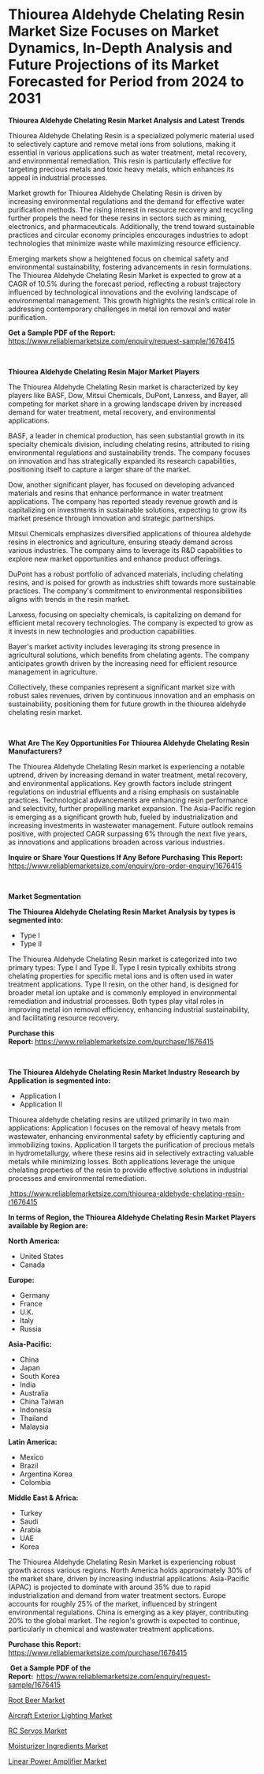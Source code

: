 <p><h1>Thiourea Aldehyde Chelating Resin Market Size Focuses on Market Dynamics, In-Depth Analysis and Future Projections of its Market Forecasted for Period from 2024 to 2031</h1></p><p><strong>Thiourea Aldehyde Chelating Resin Market Analysis and Latest Trends</strong></p>
<p><p>Thiourea Aldehyde Chelating Resin is a specialized polymeric material used to selectively capture and remove metal ions from solutions, making it essential in various applications such as water treatment, metal recovery, and environmental remediation. This resin is particularly effective for targeting precious metals and toxic heavy metals, which enhances its appeal in industrial processes.</p><p>Market growth for Thiourea Aldehyde Chelating Resin is driven by increasing environmental regulations and the demand for effective water purification methods. The rising interest in resource recovery and recycling further propels the need for these resins in sectors such as mining, electronics, and pharmaceuticals. Additionally, the trend toward sustainable practices and circular economy principles encourages industries to adopt technologies that minimize waste while maximizing resource efficiency.</p><p>Emerging markets show a heightened focus on chemical safety and environmental sustainability, fostering advancements in resin formulations. The Thiourea Aldehyde Chelating Resin Market is expected to grow at a CAGR of 10.5% during the forecast period, reflecting a robust trajectory influenced by technological innovations and the evolving landscape of environmental management. This growth highlights the resin’s critical role in addressing contemporary challenges in metal ion removal and water purification.</p></p>
<p><strong>Get a Sample PDF of the Report:&nbsp;</strong> <a href="https://www.reliablemarketsize.com/enquiry/request-sample/1676415?utm_campaign=1176&utm_medium=2&utm_source=Github&utm_content=ia&utm_term=30092024&utm_id=thiourea-aldehyde-chelating-resin">https://www.reliablemarketsize.com/enquiry/request-sample/1676415</a></p>
<p>&nbsp;</p>
<p><strong>Thiourea Aldehyde Chelating Resin Major Market Players</strong></p>
<p><p>The Thiourea Aldehyde Chelating Resin market is characterized by key players like BASF, Dow, Mitsui Chemicals, DuPont, Lanxess, and Bayer, all competing for market share in a growing landscape driven by increased demand for water treatment, metal recovery, and environmental applications.</p><p>BASF, a leader in chemical production, has seen substantial growth in its specialty chemicals division, including chelating resins, attributed to rising environmental regulations and sustainability trends. The company focuses on innovation and has strategically expanded its research capabilities, positioning itself to capture a larger share of the market.</p><p>Dow, another significant player, has focused on developing advanced materials and resins that enhance performance in water treatment applications. The company has reported steady revenue growth and is capitalizing on investments in sustainable solutions, expecting to grow its market presence through innovation and strategic partnerships.</p><p>Mitsui Chemicals emphasizes diversified applications of thiourea aldehyde resins in electronics and agriculture, ensuring steady demand across various industries. The company aims to leverage its R&D capabilities to explore new market opportunities and enhance product offerings.</p><p>DuPont has a robust portfolio of advanced materials, including chelating resins, and is poised for growth as industries shift towards more sustainable practices. The company's commitment to environmental responsibilities aligns with trends in the resin market.</p><p>Lanxess, focusing on specialty chemicals, is capitalizing on demand for efficient metal recovery technologies. The company is expected to grow as it invests in new technologies and production capabilities.</p><p>Bayer's market activity includes leveraging its strong presence in agricultural solutions, which benefits from chelating agents. The company anticipates growth driven by the increasing need for efficient resource management in agriculture.</p><p>Collectively, these companies represent a significant market size with robust sales revenues, driven by continuous innovation and an emphasis on sustainability, positioning them for future growth in the thiourea aldehyde chelating resin market.</p></p>
<p>&nbsp;</p>
<p><strong>What Are The Key Opportunities For Thiourea Aldehyde Chelating Resin Manufacturers?</strong></p>
<p><p>The Thiourea Aldehyde Chelating Resin market is experiencing a notable uptrend, driven by increasing demand in water treatment, metal recovery, and environmental applications. Key growth factors include stringent regulations on industrial effluents and a rising emphasis on sustainable practices. Technological advancements are enhancing resin performance and selectivity, further propelling market expansion. The Asia-Pacific region is emerging as a significant growth hub, fueled by industrialization and increasing investments in wastewater management. Future outlook remains positive, with projected CAGR surpassing 6% through the next five years, as innovations and applications broaden across various industries.</p></p>
<p><strong>Inquire or Share Your Questions If Any Before Purchasing This Report:</strong> <a href="https://www.reliablemarketsize.com/enquiry/pre-order-enquiry/1676415?utm_campaign=1176&utm_medium=2&utm_source=Github&utm_content=ia&utm_term=30092024&utm_id=thiourea-aldehyde-chelating-resin">https://www.reliablemarketsize.com/enquiry/pre-order-enquiry/1676415</a></p>
<p>&nbsp;</p>
<p><strong>Market Segmentation</strong></p>
<p><strong>The Thiourea Aldehyde Chelating Resin Market Analysis by types is segmented into:</strong></p>
<p><ul><li>Type I</li><li>Type II</li></ul></p>
<p><p>The Thiourea Aldehyde Chelating Resin market is categorized into two primary types: Type I and Type II. Type I resin typically exhibits strong chelating properties for specific metal ions and is often used in water treatment applications. Type II resin, on the other hand, is designed for broader metal ion uptake and is commonly employed in environmental remediation and industrial processes. Both types play vital roles in improving metal ion removal efficiency, enhancing industrial sustainability, and facilitating resource recovery.</p></p>
<p><strong>Purchase this Report:&nbsp;</strong><a href="https://www.reliablemarketsize.com/purchase/1676415?utm_campaign=1176&utm_medium=2&utm_source=Github&utm_content=ia&utm_term=30092024&utm_id=thiourea-aldehyde-chelating-resin">https://www.reliablemarketsize.com/purchase/1676415</a></p>
<p>&nbsp;</p>
<p><strong>The Thiourea Aldehyde Chelating Resin Market Industry Research by Application is segmented into:</strong></p>
<p><ul><li>Application I</li><li>Application II</li></ul></p>
<p><p>Thiourea aldehyde chelating resins are utilized primarily in two main applications: Application I focuses on the removal of heavy metals from wastewater, enhancing environmental safety by efficiently capturing and immobilizing toxins. Application II targets the purification of precious metals in hydrometallurgy, where these resins aid in selectively extracting valuable metals while minimizing losses. Both applications leverage the unique chelating properties of the resin to provide effective solutions in industrial processes and environmental remediation.</p></p>
<p><a href="https://www.reliablemarketsize.com/thiourea-aldehyde-chelating-resin-r1676415?utm_campaign=1176&utm_medium=2&utm_source=Github&utm_content=ia&utm_term=30092024&utm_id=thiourea-aldehyde-chelating-resin">&nbsp;https://www.reliablemarketsize.com/thiourea-aldehyde-chelating-resin-r1676415</a></p>
<p><strong>In terms of Region, the Thiourea Aldehyde Chelating Resin Market Players available by Region are:</strong></p>
<p>
    <p> <strong> North America: </strong>
        <ul>
            <li>United States</li>
            <li>Canada</li>
        </ul>
        </p> 
    <p> <strong> Europe: </strong>
        <ul>
            <li>Germany</li>
            <li>France</li>
            <li>U.K.</li>
            <li>Italy</li>
            <li>Russia</li>
        </ul>
        </p> 
    <p> <strong> Asia-Pacific: </strong>
        <ul>
            <li>China</li>
            <li>Japan</li>
            <li>South Korea</li>
            <li>India</li>
            <li>Australia</li>
            <li>China Taiwan</li>
            <li>Indonesia</li>
            <li>Thailand</li>
            <li>Malaysia</li>
        </ul>
        </p> 
    <p> <strong> Latin America: </strong>
        <ul>
            <li>Mexico</li>
            <li>Brazil</li>
            <li>Argentina Korea</li>
            <li>Colombia</li>
        </ul>
        </p> 
    <p> <strong> Middle East & Africa: </strong>
        <ul>
            <li>Turkey</li>
            <li>Saudi</li>
            <li>Arabia</li>
            <li>UAE</li>
            <li>Korea</li>
        </ul>
    </p>
    </p>
<p><p>The Thiourea Aldehyde Chelating Resin Market is experiencing robust growth across various regions. North America holds approximately 30% of the market share, driven by increasing industrial applications. Asia-Pacific (APAC) is projected to dominate with around 35% due to rapid industrialization and demand from water treatment sectors. Europe accounts for roughly 25% of the market, influenced by stringent environmental regulations. China is emerging as a key player, contributing 20% to the global market. The region's growth is expected to continue, particularly in chemical and wastewater treatment applications.</p></p>
<p><strong>Purchase this Report: </strong><a href="https://www.reliablemarketsize.com/purchase/1676415?utm_campaign=1176&utm_medium=2&utm_source=Github&utm_content=ia&utm_term=30092024&utm_id=thiourea-aldehyde-chelating-resin">https://www.reliablemarketsize.com/purchase/1676415</a></p>
<p>&nbsp;<strong>Get a Sample PDF of the Report:&nbsp;&nbsp;</strong><a href="https://www.reliablemarketsize.com/enquiry/request-sample/1676415?utm_campaign=1176&utm_medium=2&utm_source=Github&utm_content=ia&utm_term=30092024&utm_id=thiourea-aldehyde-chelating-resin">https://www.reliablemarketsize.com/enquiry/request-sample/1676415</a></p>
<p><strong></strong></p>
<p><p><a href="https://www.linkedin.com/pulse/what-innovations-shaping-root-beer-market-application-mfeyf?utm_campaign=1176&utm_medium=2&utm_source=Github&utm_content=ia&utm_term=30092024&utm_id=thiourea-aldehyde-chelating-resin">Root Beer Market</a></p><p><a href="https://www.linkedin.com/pulse/aircraft-exterior-lighting-market-overview-global-trends-mip4e?utm_campaign=1176&utm_medium=2&utm_source=Github&utm_content=ia&utm_term=30092024&utm_id=thiourea-aldehyde-chelating-resin">Aircraft Exterior Lighting Market</a></p><p><a href="https://issuu.com/reportprime-2/docs/rc-servos-market-size-2030.pptx_9d83a648d39484?utm_campaign=1176&utm_medium=2&utm_source=Github&utm_content=ia&utm_term=30092024&utm_id=thiourea-aldehyde-chelating-resin">RC Servos Market</a></p><p><a href="https://github.com/RickHolmes3/Market-Research-Report-List-6/blob/main/moisturizer-ingredients-market.md?utm_campaign=1176&utm_medium=2&utm_source=Github&utm_content=ia&utm_term=30092024&utm_id=thiourea-aldehyde-chelating-resin">Moisturizer Ingredients Market</a></p><p><a href="https://issuu.com/reportprime-2/docs/linear-power-amplifier-market-size-_7fe6ec60a521a6?utm_campaign=1176&utm_medium=2&utm_source=Github&utm_content=ia&utm_term=30092024&utm_id=thiourea-aldehyde-chelating-resin">Linear Power Amplifier Market</a></p></p>